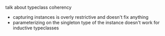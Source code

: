 talk about typeclass coherency 

- capturing instances is overly restrictive and doesn't fix anything
- parameterizing on the singleton type of the instance doesn't work for inductive typeclasses

